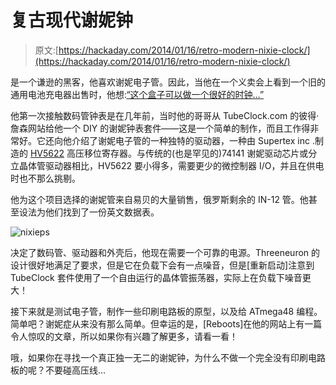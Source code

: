 # 复古现代谢妮钟

> 原文:[https://hackaday.com/2014/01/16/retro-modern-nixie-clock/](https://hackaday.com/2014/01/16/retro-modern-nixie-clock/)

是一个谦逊的黑客，他喜欢谢妮电子管。因此，当他在一个义卖会上看到一个旧的通用电池充电器出售时，他想:[“这个盒子可以做一个很好的时钟…”](http://reboots.g-cipher.net/time/)

他第一次接触数码管钟表是在几年前，当时他的哥哥从 TubeClock.com 的彼得·詹森网站给他一个 DIY 的谢妮钟表套件——这是一个简单的制作，而且工作得非常好。它还向他介绍了谢妮电子管的一种独特的驱动器，一种由 Supertex inc .制造的 [HV5622](http://www.supertex.com/pdf/datasheets/HV5622.pdf) 高压移位寄存器。与传统的(也是罕见的)74141 谢妮驱动芯片或分立晶体管驱动器相比，HV5622 要小得多，需要更少的微控制器 I/O，并且在供电时也不那么挑剔。

他为这个项目选择的谢妮管来自易贝的大量销售，俄罗斯剩余的 IN-12 管。他甚至设法为他们找到了一份英文数据表。

![nixieps](../Images/6475281933e6de6d66ee5bc72c511f80.png)

决定了数码管、驱动器和外壳后，他现在需要一个可靠的电源。Threeneuron 的设计很好地满足了要求，但是它在负载下会有一点噪音，但是[重新启动]注意到 TubeClock 套件使用了一个自由运行的晶体管振荡器，实际上在负载下噪音更大！

接下来就是测试电子管，制作一些印刷电路板的原型，以及给 ATmega48 编程。简单吧？谢妮症从来没有那么简单。但幸运的是，[Reboots]在他的网站上有一篇令人惊叹的文章，所以如果你有兴趣了解更多，请看一看！

哦，如果你在寻找一个真正独一无二的谢妮钟，为什么不做一个完全没有印刷电路板的呢？不要碰高压线…